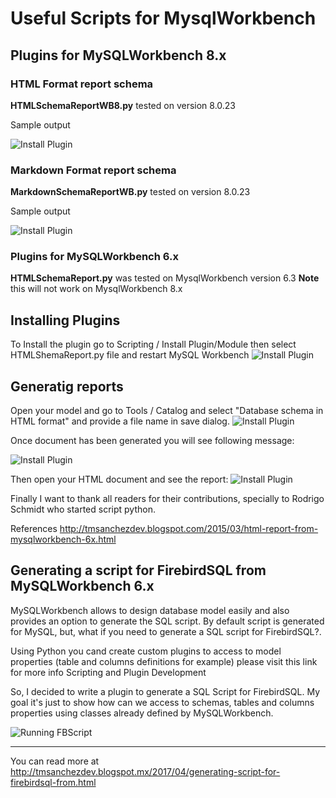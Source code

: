 # Useful Scripts for MysqlWorkbench

## Plugins for  MySQLWorkbench 8.x 

### HTML Format report schema

 **HTMLSchemaReportWB8.py**  tested on version 8.0.23

Sample output

 ![Install Plugin](https://github.com/tmsanchez/workbenchscripts/blob/master/htmlExample.jpg?raw=true)

### Markdown Format report schema

**MarkdownSchemaReportWB.py** tested on version 8.0.23

Sample output

![Install Plugin](https://github.com/tmsanchez/workbenchscripts/blob/master/markdownreport.png?raw=true)

### Plugins for MySQLWorkbench 6.x 

 **HTMLSchemaReport.py** was tested on MysqlWorkbench version 6.3 **Note** this will not work on MysqlWorkbench 8.x

## Installing Plugins


To Install the plugin go to Scripting / Install Plugin/Module then select HTMLShemaReport.py file and restart MySQL Workbench
![Install Plugin](https://github.com/tmsanchez/workbenchscripts/blob/master/installaPlugin.png?raw=true)


## Generatig reports

Open your model and go to Tools / Catalog and select "Database schema in HTML format" and provide a file name in save dialog.
![Install Plugin](https://github.com/tmsanchez/workbenchscripts/blob/master/runningPlugin.png?raw=true)


Once document has been generated you will see following message:

![Install Plugin](https://github.com/tmsanchez/workbenchscripts/blob/master/reportGenerated.png?raw=true)

Then open your HTML document and see the report:
![Install Plugin](https://github.com/tmsanchez/workbenchscripts/blob/master/htmlExample.jpg?raw=true)

Finally I want to thank all readers for their contributions, specially to Rodrigo Schmidt who started script python.

References 
http://tmsanchezdev.blogspot.com/2015/03/html-report-from-mysqlworkbench-6x.html



## Generating a script for FirebirdSQL from MySQLWorkbench 6.x


MySQLWorkbench allows to design database model easily and also provides an option to generate the SQL script.   By default script is generated for MySQL, but, what if you need to generate a SQL script for FirebirdSQL?.

Using Python you cand create custom plugins to access to model properties  (table and columns definitions for example) please visit this link for more info Scripting and Plugin Development

So, I decided to write a plugin to generate a SQL Script for FirebirdSQL. My goal it's just to show how can we access to schemas, tables and columns properties using classes already defined by MySQLWorkbench.

![Running FBScript](https://github.com/tmsanchez/workbenchscripts/blob/master/runfbscript.jpg?raw=true)

------------
You can read more at http://tmsanchezdev.blogspot.mx/2017/04/generating-script-for-firebirdsql-from.html
